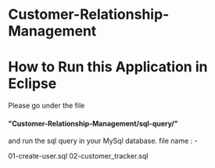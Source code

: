 # Customer-Relationship-Management

<h1 >How to Run this Application in Eclipse</h1>
Please go under the file <h4>"Customer-Relationship-Management/sql-query/" </h4> and run the sql query in your MySql database.
file name : -

01-create-user.sql
02-customer_tracker.sql
